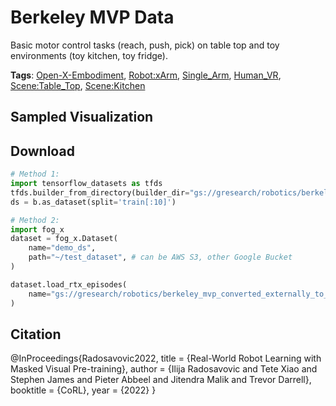 # Berkeley MVP Data

Basic motor control tasks (reach, push, pick) on table top and toy environments (toy kitchen, toy fridge).

**Tags**: [Open-X-Embodiment](oed-playground/tree/master/pages/tags/Open-X-Embodiment.md), [Robot:xArm](oed-playground/tree/master/pages/tags/Robot:xArm.md), [Single_Arm](oed-playground/tree/master/pages/tags/Single_Arm.md), [Human_VR](oed-playground/tree/master/pages/tags/Human_VR.md), [Scene:Table_Top](oed-playground/tree/master/pages/tags/Scene:Table_Top.md), [Scene:Kitchen](oed-playground/tree/master/pages/tags/Scene:Kitchen.md)

## Sampled Visualization



## Download


```python
# Method 1: 
import tensorflow_datasets as tfds
tfds.builder_from_directory(builder_dir="gs://gresearch/robotics/berkeley_mvp_converted_externally_to_rlds/0.1.0")
ds = b.as_dataset(split='train[:10]')

# Method 2:
import fog_x
dataset = fog_x.Dataset(
    name="demo_ds",
    path="~/test_dataset", # can be AWS S3, other Google Bucket
)  

dataset.load_rtx_episodes(
    name="gs://gresearch/robotics/berkeley_mvp_converted_externally_to_rlds/0.1.0",
)
```


## Citation

@InProceedings{Radosavovic2022,
  title = {Real-World Robot Learning with Masked Visual Pre-training},
  author = {Ilija Radosavovic and Tete Xiao and Stephen James and Pieter Abbeel and Jitendra Malik and Trevor Darrell},
  booktitle = {CoRL},
  year = {2022}
}